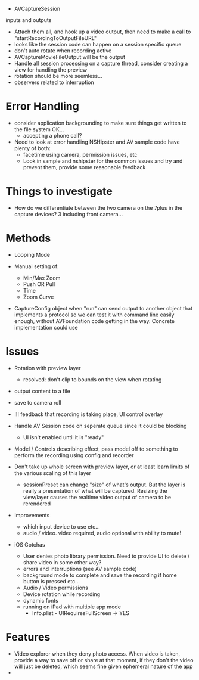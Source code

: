 - AVCaptureSession

inputs and outputs

- Attach them all, and hook up a video output, then need to make a call to "startRecordingToOutputFileURL"
- looks like the session code can happen on a session specific queue
- don't auto rotate when recording active
- AVCaptureMovieFileOutput will be the output
- Handle all session processing on a capture thread, consider creating a view for handling the preview
- rotation should be more seemless...
- observers related to interruption

# Error Handling

- consider application backgrounding to make sure things get written to the file system OK...
    + accepting a phone call?
- Need to look at error handling NSHipster and AV sample code have plenty of both:
    - facetime using camera, permission issues, etc
    - Look in sample and nshipster for the common issues and try and prevent them, provide some reasonable feedback

# Things to investigate

- How do we differentiate between the two camera on the 7plus in the capture devices? 3 including front camera...

# Methods

- Looping Mode
- Manual setting of:
    + Min/Max Zoom
    + Push OR Pull
    + Time
    + Zoom Curve

- CaptureConfig object when "run" can send output to another object that implements a protocol so we can test it with command line easily enough, without AVFoundation code getting in the way. Concrete implementation could use

# Issues

- Rotation with preview layer
    + resolved: don't clip to bounds on the view when rotating
- output content to a file
- save to camera roll

- !!! feedback that recording is taking place, UI control overlay

- Handle AV Session code on seperate queue since it could be blocking
    - UI isn't enabled until it is "ready"

- Model / Controls describing effect, pass model off to something to perform the recording using config and recorder
- Don't take up whole screen with preview layer, or at least learn limits of the various scaling of this layer
    + sessionPreset can change "size" of what's output. But the layer is really a presentation of what will be captured. Resizing the view/layer causes the realtime video output of camera to be rerendered
- Improvements
    + which input device to use etc...
    + audio / video. video required, audio optional with ability to mute!
- iOS Gotchas
    - User denies photo library permission. Need to provide UI to delete / share video in some other way?
    -  errors and interruptions (see AV sample code)
    -  background mode to complete and save the recording if home button is pressed etc...
    -  Audio / Video permissions
    -  Device rotation while recording
    -  dynamic fonts
    -  running on iPad with multiple app mode
        +  Info.plist - UIRequiresFullScreen => YES

# Features

- Video explorer when they deny photo access. When video is taken, provide a way to save off or share at that moment, if they don't the video will just be deleted, which seems fine given ephemeral nature of the app
- 
